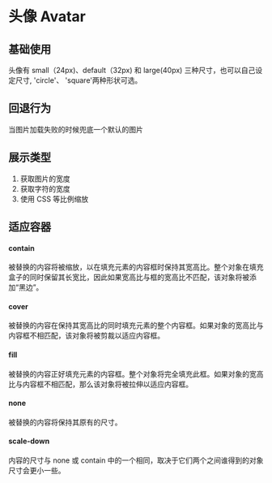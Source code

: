 # 头像 Avatar

## 基础使用

<demo src="./demos/basic.vue" />

头像有 small（24px)、default（32px) 和 large(40px) 三种尺寸，也可以自己设定尺寸,
'circle'、 'square'两种形状可选。

## 回退行为

<demo src="./demos/fallback.vue" />

当图片加载失败的时候兜底一个默认的图片

## 展示类型

<demo src="./demos/type.vue" />

1. 获取图片的宽度
2. 获取字符的宽度
3. 使用 CSS 等比例缩放

## 适应容器

<demo src="./demos/object-fit.vue" />

#### contain

被替换的内容将被缩放，以在填充元素的内容框时保持其宽高比。整个对象在填充盒子的同时保留其长宽比，因此如果宽高比与框的宽高比不匹配，该对象将被添加“黑边”。

#### cover

被替换的内容在保持其宽高比的同时填充元素的整个内容框。如果对象的宽高比与内容框不相匹配，该对象将被剪裁以适应内容框。

#### fill

被替换的内容正好填充元素的内容框。整个对象将完全填充此框。如果对象的宽高比与内容框不相匹配，那么该对象将被拉伸以适应内容框。

#### none

被替换的内容将保持其原有的尺寸。

#### scale-down

内容的尺寸与 none 或 contain 中的一个相同，取决于它们两个之间谁得到的对象尺寸会更小一些。
